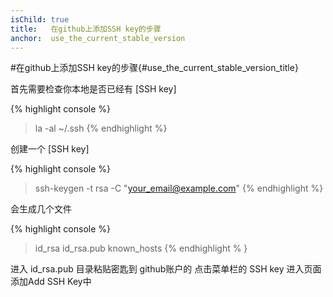 ```yaml
---
isChild: true
title:   在github上添加SSH key的步骤
anchor:  use_the_current_stable_version
---
```


#在github上添加SSH key的步骤{#use_the_current_stable_version_title}

首先需要检查你本地是否已经有 [SSH key]
 
{% highlight console %}
> la -al ~/.ssh
{% endhighlight %}

创建一个 [SSH key] 

{% highlight console %}
> ssh-keygen -t rsa -C "your_email@example.com"
{% endhighlight %}

会生成几个文件 

{% highlight console %}
> id_rsa  id_rsa.pub  known_hosts
{% endhighlight % }

进入 id_rsa.pub 目录粘贴密匙到 github账户的 点击菜单栏的 SSH key 进入页面添加Add SSH Key中 

